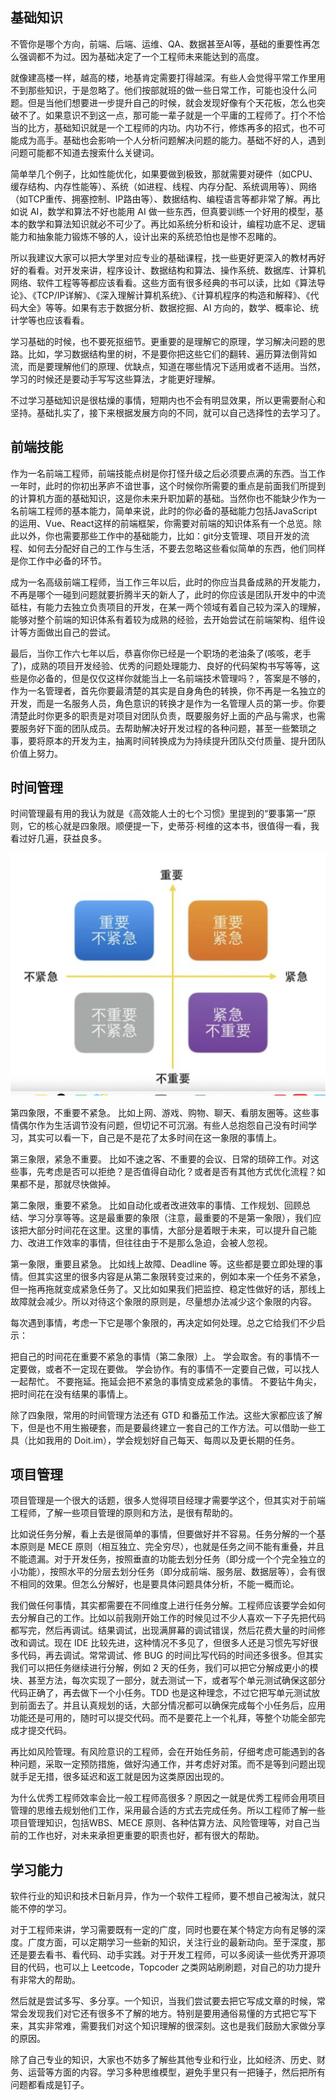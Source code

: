 ## 基础知识

不管你是哪个方向，前端、后端、运维、QA、数据甚至AI等，基础的重要性再怎么强调都不为过。因为基础决定了一个工程师未来能达到的高度。

就像建高楼一样，越高的楼，地基肯定需要打得越深。有些人会觉得平常工作里用不到那些知识，于是忽略了。他们按部就班的做一些日常工作，可能也没什么问题。但是当他们想要进一步提升自己的时候，就会发现好像有个天花板，怎么也突破不了。如果意识不到这一点，那可能一辈子就是一个平庸的工程师了。打个不恰当的比方，基础知识就是一个工程师的内功。内功不行，修炼再多的招式，也不可能成为高手。基础也会影响一个人分析问题解决问题的能力。基础不好的人，遇到问题可能都不知道去搜索什么关键词。

简单举几个例子，比如性能优化，如果要做到极致，那就需要对硬件（如CPU、缓存结构、内存性能等）、系统（如进程、线程、内存分配、系统调用等）、网络（如TCP重传、拥塞控制、IP路由等）、数据结构、编程语言等都非常了解。再比如说 AI，数学和算法不好也能用 AI 做一些东西，但真要训练一个好用的模型，基本的数学和算法知识就必不可少了。再比如系统分析和设计，编程功底不足、逻辑能力和抽象能力锻炼不够的人，设计出来的系统恐怕也是惨不忍睹的。

所以我建议大家可以把大学里对应专业的基础课程，找一些更好更深入的教材再好好的看看。对开发来讲，程序设计、数据结构和算法、操作系统、数据库、计算机网络、软件工程等等都应该看看。这些方面有很多经典的书可以读，比如《算法导论》、《TCP/IP详解》、《深入理解计算机系统》、《计算机程序的构造和解释》、《代码大全》等等。如果有志于数据分析、数据挖掘、AI 方向的，数学、概率论、统计学等也应该看看。

学习基础的时候，也不要死抠细节。更重要的是理解它的原理，学习解决问题的思路。比如，学习数据结构里的树，不是要你把这些它们的翻转、遍历算法倒背如流，而是要理解他们的原理、优缺点，知道在哪些情况下适用或者不适用。当然，学习的时候还是要动手写写这些算法，才能更好理解。

不过学习基础知识是很枯燥的事情，短期内也不会有明显效果，所以更需要耐心和坚持。基础扎实了，接下来根据发展方向的不同，就可以自己选择性的去学习了。

## 前端技能

作为一名前端工程师，前端技能点树是你打怪升级之后必须要点满的东西。当工作一年时，此时的你初出茅庐不谙世事，这个时候你所需要的重点是前面我们所提到的计算机方面的基础知识，这是你未来升职加薪的基础。当然你也不能缺少作为一名前端工程师的基本能力，简单来说，此时的你必备的基础能力包括JavaScript的运用、Vue、React这样的前端框架，你需要对前端的知识体系有一个总览。除此以外，你也需要那些工作中的基础能力，比如：git分支管理、项目开发的流程、如何去分配好自己的工作与生活，不要去忽略这些看似简单的东西，他们同样是你工作中必备的环节。  

成为一名高级前端工程师，当工作三年以后，此时的你应当具备成熟的开发能力，不再是哪个一碰到问题就要折腾半天的新人了，此时的你应该是团队开发中的中流砥柱，有能力去独立负责项目的开发，在某一两个领域有着自己较为深入的理解，能够对整个前端的知识体系有着较为成熟的经验，去开始尝试在前端架构、组件设计等方面做出自己的尝试。  

最后，当你工作六七年以后，恭喜你你已经是一个职场的老油条了(咳咳，老手了)，成熟的项目开发经验、优秀的问题处理能力、良好的代码架构书写等等，这些是你必备的，但是仅仅这样你就能当上一名前端技术管理吗？，答案是不够的，作为一名管理者，首先你要最清楚的其实是自身角色的转换，你不再是一名独立的开发，而是一名服务人员，角色意识的转换才是作为一名管理人员的第一步。你要清楚此时你更多的职责是对项目对团队负责，既要服务好上面的产品与需求，也需要服务好下面的团队成员。去帮助解决好开发过程的各种问题，甚至一些繁琐之事，要将原本的开发为主，抽离时间转换成为为持续提升团队交付质量、提升团队价值上努力。

## 时间管理

时间管理最有用的我认为就是《高效能人士的七个习惯》里提到的“要事第一”原则，它的核心就是四象限。顺便提一下，史蒂芬·柯维的这本书，很值得一看，我看过好几遍，获益良多。 

<img src="https://github.com/Panda-Hope/panda-hope.github.io/blob/master/static/img/asdpohohot.png" />

第四象限，不重要不紧急。 比如上网、游戏、购物、聊天、看朋友圈等。这些事情偶尔作为生活调节没有问题，但切记不可沉溺。有些人总抱怨自己没有时间学习，其实可以看一下，自己是不是花了太多时间在这一象限的事情上。

第三象限，紧急不重要。 比如不速之客、不重要的会议、日常的琐碎工作。对这些事，先考虑是否可以拒绝？是否值得自动化？或者是否有其他方式优化流程？如果都不是，那就尽快做掉。

第二象限，重要不紧急。 比如自动化或者改进效率的事情、工作规划、回顾总结、学习分享等等。这是最重要的象限（注意，最重要的不是第一象限），我们应该把大部分时间花在这里。这里的事情，大部分是着眼于未来，可以提升自己能力、改进工作效率的事情，但往往由于不是那么急迫，会被人忽视。

第一象限，重要且紧急。 比如线上故障、Deadline 等。这些都是要立即处理的事情。但其实这里的很多内容是从第二象限转变过来的，例如本来一个任务不紧急，但一拖再拖就变成紧急任务了。又比如如果我们把监控、稳定性做好的话，那线上故障就会减少。所以对待这个象限的原则是，尽量想办法减少这个象限的内容。

每次遇到事情，考虑一下它是哪个象限的，再决定如何处理。总之它给我们不少启示：

把自己的时间花在重要不紧急的事情（第二象限）上。
学会取舍。有的事情不一定要做，或者不一定现在要做。
学会协作。有的事情不一定要自己做，可以找人一起帮忙。
不要拖延。拖延会把不紧急的事情变成紧急的事情。
不要钻牛角尖，把时间花在没有结果的事情上。

除了四象限，常用的时间管理方法还有 GTD 和番茄工作法。这些大家都应该了解下，但是也不用生搬硬套，而是要最终建立一套自己的工作方法。可以借助一些工具（比如我用的 Doit.im），学会规划好自己每天、每周以及更长期的任务。

## 项目管理

项目管理是一个很大的话题，很多人觉得项目经理才需要学这个，但其实对于前端工程师，了解一些项目管理的原则和方法，是很有帮助的。

比如说任务分解，看上去是很简单的事情，但要做好并不容易。任务分解的一个基本原则是 MECE 原则（相互独立、完全穷尽），也就是任务之间不能有重叠，并且不能遗漏。对于开发任务，按照垂直的功能去划分任务（即分成一个个完全独立的小功能），按照水平的分层去划分任务（即分成前端、服务层、数据层等），会有很不相同的效果。但怎么分解好，也是要具体问题具体分析，不能一概而论。

我们做任何事情，其实都需要在不同维度上进行任务分解。工程师应该要学会如何去分解自己的工作。比如以前我刚开始工作的时候见过不少人喜欢一下子先把代码都写完，然后再调试。结果调试，出现满屏幕的调试错误，然后花费大量的时间修改和调试。现在 IDE 比较先进，这种情况不多见了，但很多人还是习惯先写好很多代码，再去调试。常常调试、修 BUG 的时间比写代码的时间还多很多。但其实我们可以把任务继续进行分解，例如 2 天的任务，我们可以把它分解成更小的模块、甚至方法，每次实现了一部分，就去测试一下，或者写个单元测试确保这部分代码正确了，再去做下一个小任务。TDD 也是这种理念，不过它把写单元测试放到前面去了。并且认真规划的话，大部分情况都可以确保完成每个小任务后，应用功能还是可用的，随时可以提交代码。而不是要花上一个礼拜，等整个功能全部完成才提交代码。

再比如风险管理。有风险意识的工程师，会在开始任务前，仔细考虑可能遇到的各种问题，采取一定预防措施，做好沟通工作，并考虑好对策。而不是等到问题出现就手足无措，很多延迟和返工就是因为这类原因出现的。

为什么优秀工程师效率会比一般工程师高很多？原因之一就是优秀工程师会用项目管理的思维去规划他们工作，采用最合适的方式去完成任务。所以工程师了解一些项目管理知识，包括WBS、MECE 原则、各种估算方法、风险管理等，对自己当前的工作也好，对未来承担更重要的职责也好，都有很大的帮助。

## 学习能力

软件行业的知识和技术日新月异，作为一个软件工程师，要不想自己被淘汰，就只能不停的学习。

对于工程师来讲，学习需要既有一定的广度，同时也要在某个特定方向有足够的深度。广度方面，可以定期学习一些新的知识，关注行业的最新动向。至于深度，那还是要去看书、看代码、动手实践。对于开发工程师，可以多阅读一些优秀开源项目的代码，也可以上 Leetcode，Topcoder 之类网站刷刷题，对自己的功力提升有非常大的帮助。

然后就是尝试多写、多分享。一个知识，当我们尝试要去把它写成文章的时候，常常会发现我们对它还有很多不了解的地方。特别是要用通俗易懂的方式把它写下来，其实非常难，需要我们对这个知识理解的很深刻。这也是我们鼓励大家做分享的原因。

除了自己专业的知识，大家也不妨多了解些其他专业和行业，比如经济、历史、财务、运营等方面的内容。学习多种思维模型，避免手里只有一把锤子，然后把所有问题都看成是钉子。
